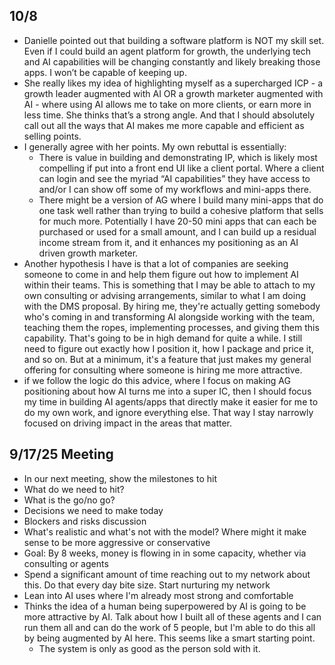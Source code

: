 ## 10/8
- Danielle pointed out that building a software platform is NOT my skill set. Even if I could build an agent platform for growth, the underlying tech and AI capabilities will be changing constantly and likely breaking those apps. I won’t be capable of keeping up.
- She really likes my idea of highlighting myself as a supercharged ICP - a growth leader augmented with AI OR a growth marketer augmented with AI - where using AI allows me to take on more clients, or earn more in less time. She thinks that’s a strong angle. And that I should absolutely call out all the ways that AI makes me more capable and efficient as selling points.
- I generally agree with her points. My own rebuttal is essentially:
	- There is value in building and demonstrating IP, which is likely most compelling if put into a front end UI like a client portal. Where a client can login and see the myriad “AI capabilities” they have access to and/or I can show off some of my workflows and mini-apps there.
	- There might be a version of AG where I build many mini-apps that do one task well rather than trying to build a cohesive platform that sells for much more. Potentially I have 20-50 mini apps that can each be purchased or used for a small amount, and I can build up a residual income stream from it, and it enhances my positioning as an AI driven growth marketer.
- Another hypothesis I have is that a lot of companies are seeking someone to come in and help them figure out how to implement AI within their teams. This is something that I may be able to attach to my own consulting or advising arrangements, similar to what I am doing with the DMS proposal. By hiring me, they're actually getting somebody who's coming in and transforming AI alongside working with the team, teaching them the ropes, implementing processes, and giving them this capability. That's going to be in high demand for quite a while. I still need to figure out exactly how I position it, how I package and price it, and so on. But at a minimum, it's a feature that just makes my general offering for consulting where someone is hiring me more attractive. 
- if we follow the logic do this advice, where I focus on making AG positioning about how AI turns me into a super IC, then I should focus my time in building AI agents/apps that directly make it easier for me to do my own work, and ignore everything else. That way I stay narrowly focused on driving impact in the areas that matter.

## 9/17/25 Meeting

- In our next meeting, show the milestones to hit	
- What do we need to hit?	
- What is the go/no go?	
- Decisions we need to make today	
- Blockers and risks discussion	
- What's realistic and what's not with the model? Where might it make sense to be more aggressive or conservative	
- Goal: By 8 weeks, money is flowing in in some capacity, whether via consulting or agents	
- Spend a significant amount of time reaching out to my network about this. Do that every day bite size. Start nurturing my network	
- Lean into AI uses where I'm already most strong and comfortable	
- Thinks the idea of a human being superpowered by AI is going to be more attractive by AI. Talk about how I built all of these agents and I can run them all and can do the work of 5 people, but I'm able to do this all by being augmented by AI here. This seems like a smart starting point.	
	- The system is only as good as the person sold with it.